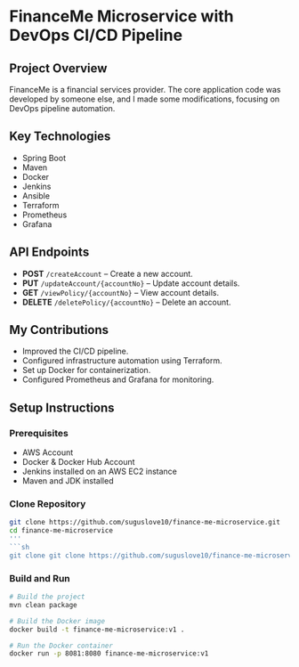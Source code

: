 # FinanceMe Microservice with DevOps CI/CD Pipeline

## Project Overview
FinanceMe is a financial services provider. The core application code was developed by someone else, and I made some modifications, focusing on DevOps pipeline automation.

## Key Technologies
- Spring Boot
- Maven
- Docker
- Jenkins
- Ansible
- Terraform
- Prometheus
- Grafana

## API Endpoints
- **POST** `/createAccount` – Create a new account.
- **PUT** `/updateAccount/{accountNo}` – Update account details.
- **GET** `/viewPolicy/{accountNo}` – View account details.
- **DELETE** `/deletePolicy/{accountNo}` – Delete an account.

## My Contributions
- Improved the CI/CD pipeline.
- Configured infrastructure automation using Terraform.
- Set up Docker for containerization.
- Configured Prometheus and Grafana for monitoring.

## Setup Instructions

### Prerequisites
- AWS Account
- Docker & Docker Hub Account
- Jenkins installed on an AWS EC2 instance
- Maven and JDK installed

### Clone Repository
```bash
git clone https://github.com/suguslove10/finance-me-microservice.git
cd finance-me-microservice
'''
```sh
git clone git clone https://github.com/suguslove10/finance-me-microservice.git 
```




### Build and Run
```bash
# Build the project
mvn clean package

# Build the Docker image
docker build -t finance-me-microservice:v1 .

# Run the Docker container
docker run -p 8081:8080 finance-me-microservice:v1


